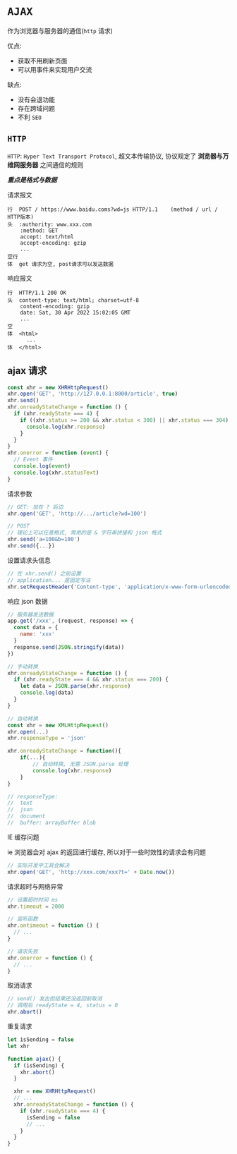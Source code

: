# `AJAX`

作为浏览器与服务器的通信(`http` 请求)

优点:

- 获取不用刷新页面
- 可以用事件来实现用户交流

缺点:

- 没有会退功能
- 存在跨域问题
- 不利 `SEO`

## `HTTP`

`HTTP`: `Hyper Text Transport Protocol`, 超文本传输协议, 协议规定了 **浏览器与万维网服务器** 之间通信的规则

**_重点是格式与数据_**

请求报文

```text
行  POST / https://www.baidu.coms?wd=js HTTP/1.1    (method / url / HTTP版本)
头  :authority: www.xxx.com
    :method: GET
    accept: text/html
    accept-encoding: gzip
    ...
空行
体  get 请求为空, post请求可以发送数据
```

响应报文

```text
行  HTTP/1.1 200 OK
头  content-type: text/html; charset=utf-8
    content-encoding: gzip
    date: Sat, 30 Apr 2022 15:02:05 GMT
    ...
空
体  <html>
      ...
体  </html>
```

## ajax 请求

```js
const xhr = new XHRHttpRequest()
xhr.open('GET', 'http://127.0.0.1:8000/article', true)
xhr.send()
xhr.onreadyStateChange = function () {
  if (xhr.readyState === 4) {
    if ((xhr.status >= 200 && xhr.status < 300) || xhr.status === 304) {
      console.log(xhr.response)
    }
  }
}
xhr.onerror = function (event) {
  // Event 事件
  console.log(event)
  console.log(xhr.statusText)
}
```

请求参数

```js
// GET: 加在 ? 后边
xhr.open('GET', 'http://.../article?wd=100')

// POST
// 理论上可以任意格式, 常用的是 & 字符串拼接和 json 格式
xhr.send('a=100&b=100')
xhr.send({...})
```

设置请求头信息

```js
// 在 xhr.send() 之前设置
// application... 是固定写法
xhr.setRequestHeader('Content-type', 'application/x-www-form-urlencoded')
```

响应 json 数据

```js
// 服务器发送数据
app.get('/xxx', (request, response) => {
  const data = {
    name: 'xxx'
  }
  response.send(JSON.stringify(data))
})

// 手动转换
xhr.onreadyStateChange = function () {
  if (xhr.readyState === 4 && xhr.status === 200) {
    let data = JSON.parse(xhr.response)
    console.log(data)
  }
}

// 自动转换
const xhr = new XMLHttpRequest()
xhr.open(...)
xhr.responseType = 'json'

xhr.onreadyStateChange = function(){
    if(...){
        // 自动转换, 无需 JSON.parse 处理
        console.log(xhr.response)
    }
}

// responseType:
//  text
//  json
//  document
//  buffer: arrayBuffer blob
```

IE 缓存问题

ie 浏览器会对 ajax 的返回进行缓存, 所以对于一些时效性的请求会有问题

```js
// 实际开发中工具会解决
xhr.open('GET', 'http://xxx.com/xxx?t=' + Date.now())
```

请求超时与网络异常

```js
// 设置超时时间 ms
xhr.timeout = 2000

// 监听函数
xhr.ontimeout = function () {
  // ...
}

// 请求失败
xhr.onerror = function () {
  // ...
}
```

取消请求

```js
// send() 发出但结果还没返回前取消
// 调用后 readyState = 4, status = 0
xhr.abort()
```

重复请求

```js
let isSending = false
let xhr

function ajax() {
  if (isSending) {
    xhr.abort()
  }

  xhr = new XHRHttpRequest()
  // ...
  xhr.onreadyStateChange = function () {
    if (xhr.readyState === 4) {
      isSending = false
      // ...
    }
  }
}
```
